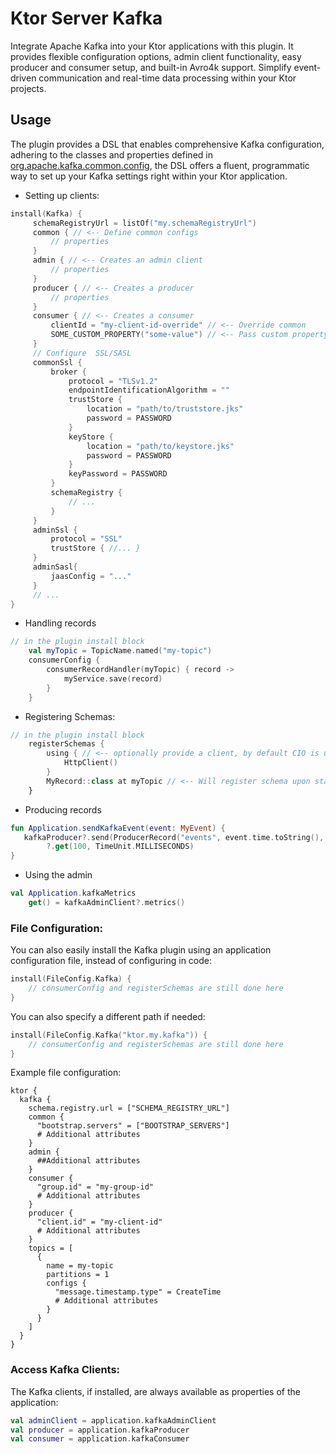 # Ktor Server Kafka

Integrate Apache Kafka into your Ktor applications with this plugin.
It provides flexible configuration options, admin client functionality, easy producer and consumer setup, and built-in Avro4k support.
Simplify event-driven communication and real-time data processing within your Ktor projects.

## Usage

The plugin provides a DSL that enables comprehensive Kafka configuration, adhering to the classes and properties defined in [org.apache.kafka.common.config](https://kafka.apache.org/21/javadoc/index.html?org/apache/kafka/common/config/package-summary.html), the DSL offers a fluent, programmatic way to set up your Kafka settings right within your Ktor application.

- Setting up clients:

```kotlin
install(Kafka) {
     schemaRegistryUrl = listOf("my.schemaRegistryUrl")
     common { // <-- Define common configs
         // properties
     } 
     admin { // <-- Creates an admin client
         // properties
     }
     producer { // <-- Creates a producer
         // properties
     }
     consumer { // <-- Creates a consumer
         clientId = "my-client-id-override" // <-- Override common 
         SOME_CUSTOM_PROPERTY("some-value") // <-- Pass custom property
     }
     // Configure  SSL/SASL
     commonSsl { 
         broker {
             protocol = "TLSv1.2"
             endpointIdentificationAlgorithm = ""
             trustStore {
                 location = "path/to/truststore.jks"
                 password = PASSWORD
             }
             keyStore {
                 location = "path/to/keystore.jks"
                 password = PASSWORD
             }
             keyPassword = PASSWORD
         }
         schemaRegistry {
             // ...
         }
     }
     adminSsl {
         protocol = "SSL"
         trustStore { //... }
     }
     adminSasl{
         jaasConfig = "..."
     }
     // ...
}
```

- Handling records

```kotlin
// in the plugin install block
    val myTopic = TopicName.named("my-topic")
    consumerConfig {
        consumerRecordHandler(myTopic) { record ->
            myService.save(record)
        }
    }
```

- Registering Schemas:

```kotlin
// in the plugin install block
    registerSchemas {
        using { // <-- optionally provide a client, by default CIO is used
            HttpClient()
        }
        MyRecord::class at myTopic // <-- Will register schema upon startup
    }
```

- Producing records

```kotlin
fun Application.sendKafkaEvent(event: MyEvent) {
   kafkaProducer?.send(ProducerRecord("events", event.time.toString(), event.toRecord()))
        ?.get(100, TimeUnit.MILLISECONDS)
}
```

- Using the admin

```kotlin
val Application.kafkaMetrics
    get() = kafkaAdminClient?.metrics()
```

### File Configuration:

You can also easily install the Kafka plugin using an application configuration file, instead of configuring in code:

```kotlin
install(FileConfig.Kafka) {
    // consumerConfig and registerSchemas are still done here 
}
```

You can also specify a different path if needed:

```kotlin
install(FileConfig.Kafka("ktor.my.kafka")) {
    // consumerConfig and registerSchemas are still done here
}
```

Example file configuration:

```hocon
ktor {
  kafka {
    schema.registry.url = ["SCHEMA_REGISTRY_URL"]
    common {
      "bootstrap.servers" = ["BOOTSTRAP_SERVERS"]
      # Additional attributes
    }
    admin {
      ##Additional attributes
    }
    consumer {
      "group.id" = "my-group-id"
      # Additional attributes
    }
    producer {
      "client.id" = "my-client-id"
      # Additional attributes
    }
    topics = [
      {
        name = my-topic
        partitions = 1
        configs {
          "message.timestamp.type" = CreateTime
          # Additional attributes
        }
      }
    ]
  }
}
```

### Access Kafka Clients:

The Kafka clients, if installed, are always available as properties of the application:

```kotlin
val adminClient = application.kafkaAdminClient
val producer = application.kafkaProducer
val consumer = application.kafkaConsumer
```
